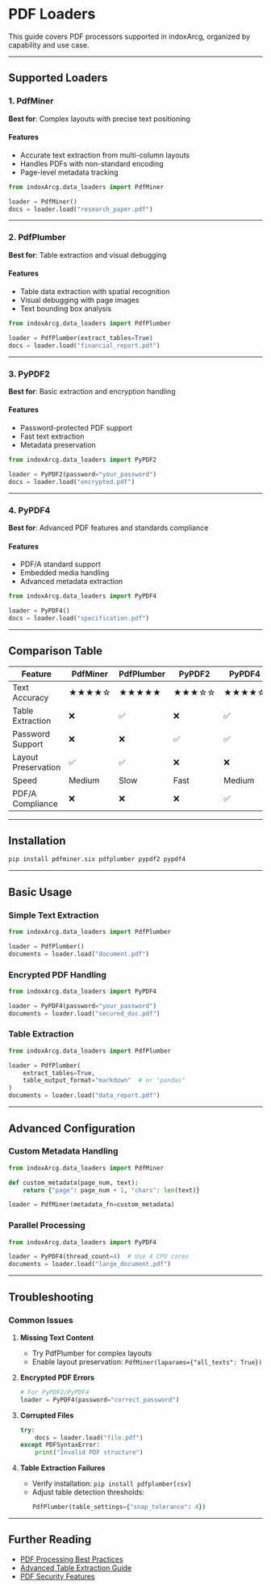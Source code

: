 # PDF Loaders

This guide covers PDF processors supported in indoxArcg, organized by capability and use case.

---

## Supported Loaders

### 1. PdfMiner

**Best for**: Complex layouts with precise text positioning

#### Features

- Accurate text extraction from multi-column layouts
- Handles PDFs with non-standard encoding
- Page-level metadata tracking

```python
from indoxArcg.data_loaders import PdfMiner

loader = PdfMiner()
docs = loader.load("research_paper.pdf")
```

---

### 2. PdfPlumber

**Best for**: Table extraction and visual debugging

#### Features

- Table data extraction with spatial recognition
- Visual debugging with page images
- Text bounding box analysis

```python
from indoxArcg.data_loaders import PdfPlumber

loader = PdfPlumber(extract_tables=True)
docs = loader.load("financial_report.pdf")
```

---

### 3. PyPDF2

**Best for**: Basic extraction and encryption handling

#### Features

- Password-protected PDF support
- Fast text extraction
- Metadata preservation

```python
from indoxArcg.data_loaders import PyPDF2

loader = PyPDF2(password="your_password")
docs = loader.load("encrypted.pdf")
```

---

### 4. PyPDF4

**Best for**: Advanced PDF features and standards compliance

#### Features

- PDF/A standard support
- Embedded media handling
- Advanced metadata extraction

```python
from indoxArcg.data_loaders import PyPDF4

loader = PyPDF4()
docs = loader.load("specification.pdf")
```

---

## Comparison Table

| Feature             | PdfMiner | PdfPlumber | PyPDF2 | PyPDF4 |
| ------------------- | -------- | ---------- | ------ | ------ |
| Text Accuracy       | ★★★★☆    | ★★★★★      | ★★★☆☆  | ★★★★☆  |
| Table Extraction    | ❌       | ✅         | ❌     | ✅     |
| Password Support    | ❌       | ❌         | ✅     | ✅     |
| Layout Preservation | ✅       | ✅         | ❌     | ❌     |
| Speed               | Medium   | Slow       | Fast   | Medium |
| PDF/A Compliance    | ❌       | ❌         | ❌     | ✅     |

---

## Installation

```bash
pip install pdfminer.six pdfplumber pypdf2 pypdf4
```

---

## Basic Usage

### Simple Text Extraction

```python
from indoxArcg.data_loaders import PdfPlumber

loader = PdfPlumber()
documents = loader.load("document.pdf")
```

### Encrypted PDF Handling

```python
from indoxArcg.data_loaders import PyPDF4

loader = PyPDF4(password="your_password")
documents = loader.load("secured_doc.pdf")
```

### Table Extraction

```python
from indoxArcg.data_loaders import PdfPlumber

loader = PdfPlumber(
    extract_tables=True,
    table_output_format="markdown"  # or "pandas"
)
documents = loader.load("data_report.pdf")
```

---

## Advanced Configuration

### Custom Metadata Handling

```python
from indoxArcg.data_loaders import PdfMiner

def custom_metadata(page_num, text):
    return {"page": page_num + 1, "chars": len(text)}

loader = PdfMiner(metadata_fn=custom_metadata)
```

### Parallel Processing

```python
from indoxArcg.data_loaders import PyPDF4

loader = PyPDF4(thread_count=4)  # Use 4 CPU cores
documents = loader.load("large_document.pdf")
```

---

## Troubleshooting

### Common Issues

1. **Missing Text Content**

   - Try PdfPlumber for complex layouts
   - Enable layout preservation: `PdfMiner(laparams={"all_texts": True})`

2. **Encrypted PDF Errors**

   ```python
   # For PyPDF2/PyPDF4
   loader = PyPDF4(password="correct_password")
   ```

3. **Corrupted Files**

   ```python
   try:
       docs = loader.load("file.pdf")
   except PDFSyntaxError:
       print("Invalid PDF structure")
   ```

4. **Table Extraction Failures**
   - Verify installation: `pip install pdfplumber[csv]`
   - Adjust table detection thresholds:
     ```python
     PdfPlumber(table_settings={"snap_tolerance": 4})
     ```

---

## Further Reading

- [PDF Processing Best Practices](#)
- [Advanced Table Extraction Guide](#)
- [PDF Security Features](#)


